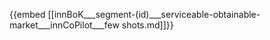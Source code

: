 {{embed  [[innBoK___segment-(id)___serviceable-obtainable-market___innCoPilot___few shots.md]]}}







